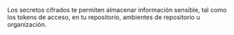 Los secretos cifrados te permiten almacenar información sensible, tal como los tokens de acceso, en tu repositorio, ambientes de repositorio u organización.
